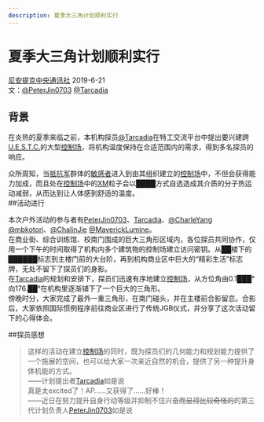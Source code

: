```yaml
---
description: 夏季大三角计划顺利实行
---
```


# 夏季大三角计划顺利实行

[尼安提克中央通讯社](/setting/entity/NIACNA.md)  2019-6-21   
文：[@PeterJin0703](/setting/person/PeterJin0703.md) [@Tarcadia](/setting/person/Tarcadia.md)  

## 背景
在炎热的夏季来临之前，本机构探员[@Tarcadia](/setting/person/Tarcadia.md)在特工交流平台中提出要兴建跨[U.E.S.T.C.](/setting/entity/UESTC-Org.md)的大型[控制场](/setting/entity/ControlField.md)，将机构温度保持在合适范围内的需求，得到多名探员的响应。    

众所周知，当[抵抗军](/setting/entity/Resistance.md)群体的[敏感者](/setting/entity/Sensitive.md)进入到由其组织建立的[控制场](/setting/entity/ControlField.md)中，不但会获得能力加成，而且处在[控制场](/setting/entity/ControlField.md)中的[XM](/setting/entity/XM.md)粒子会以████方式自选造成其介质的分子热运动减弱，从而达到让人体感到舒适的温度。    
##活动进行

本次户外活动的参与者有[PeterJin0703](/setting/person/PeterJin0703.md)、[Tarcadia](/setting/person/Tarcadia.md)、[@CharleYang](/setting/person/CharleYang.md) [@mbkotori](/setting/person/mbkotori.md)、[@ChalinJie](/setting/person/ChalinJie.md) [@MaverickLumine](/setting/person/MaverickLumine)。  
在商业街、综合训练馆、校南门围成的巨大三角形区域内，各位探员共同协作，仅用一个下午的时间取得了机构内多个建筑物的控制场建立访问密钥。从██楼下的██████标志到主楼门前的大台阶，再到机构商业区中巨大的“精彩生活”标志牌，无处不留下了探员们的身影。  
在[Tarcadia](/setting/person/Tarcadia.md)的规划和安排下，探员们迅速有序地建立[控制场](/setting/entity/ControlField.md)，从方位角由0.1███°向176.██°在机构里逐渐铺下了一个巨大的三角形。  
傍晚时分，大家完成了最外一重三角形，在南门碰头，并在主楼前合影留恋。合影后，大家依照国际惯例程序前往商业区进行了传统JGB仪式，并分享了这次活动留下的心得体会。

##探员感想

>  这样的活动在建立[控制场](/setting/entity/ControlField.md)的同时，既为探员们的几何能力和规划能力提供了一个施展的空间，也可以给大家一次亲近自然的机会，提供了另一种提升身体机能的方式。   
>  ——计划提出者[Tarcadia](/setting/person/Tarcadia.md)如是说  
>  真是太excited了！AP……又获得了……好棒！   
>  ——近日在努力提升自身行动等级并抑制不住兴奋~~而显得比较奇怪的~~的第三代计划负责人[PeterJin0703](/setting/person/Tarcadia.md)如是说
